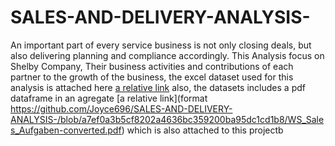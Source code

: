 # SALES-AND-DELIVERY-ANALYSIS-
An important part of every service business is not only closing deals, but also delivering planning and compliance accordingly. 
This Analysis focus on Shelby Company, Their business activities and contributions of each partner to the growth of the business, the excel dataset used for this analysis 
is attached here [a relative link](https://github.com/Joyce696/SALES-AND-DELIVERY-ANALYSIS-/blob/108bfd19de73264b7b1c0f885c6ed23626655b85/WS_Sales_Aufgabe_Commited_Revenue.csv) also, the datasets includes a pdf dataframe in an agregate [a relative link](format https://github.com/Joyce696/SALES-AND-DELIVERY-ANALYSIS-/blob/a7ef0a3b5cf8202a4636bc359200ba95dc1cd1b8/WS_Sales_Aufgaben-converted.pdf) which is also attached to this projectb
